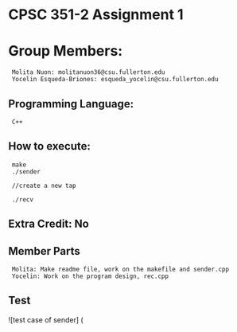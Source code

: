 # CPSC 351-2 Assignment 1 

# Group Members: 
     Molita Nuon: molitanuon36@csu.fullerton.edu
     Yocelin Esqueda-Briones: esqueda_yocelin@csu.fullerton.edu

## Programming Language: 
     C++

## How to execute: 
     make 
     ./sender
     
     //create a new tap 
     
     ./recv
     
## Extra Credit: No

## Member Parts
     Molita: Make readme file, work on the makefile and sender.cpp
     Yocelin: Work on the program design, rec.cpp

## Test 
![test case of sender] (
